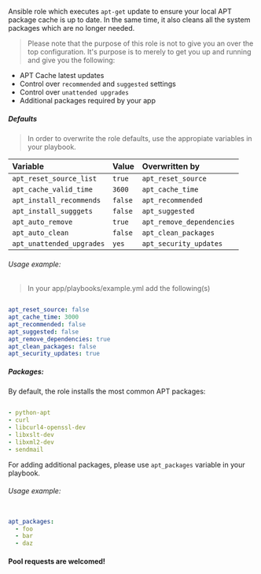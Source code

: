 Ansible role which executes `apt-get` update to ensure your local APT package
cache is up to date. In the same time, it also cleans all the system packages
which are no longer needed.

> Please note that the purpose of this role is not to give you an over the top
> configuration. It's purpose is to merely to get you up and running and give
> you the following:

  * APT Cache latest updates
  * Control over `recommended` and `suggested` settings
  * Control over `unattended upgrades`
  * Additional packages required by your app

##### Defaults

> In order to overwrite the role defaults, use the appropiate variables in your
> playbook.

| Variable                  | Value   | Overwritten by            |
|:--------------------------|:--------|:--------------------------|
| `apt_reset_source_list`   | `true`  | `apt_reset_source`        |
| `apt_cache_valid_time`    | `3600`  | `apt_cache_time`          |
| `apt_install_recommends`  | `false` | `apt_recommended`         |
| `apt_install_sugggets`    | `false` | `apt_suggested`           |
| `apt_auto_remove`         | `true`  | `apt_remove_dependencies` |
| `apt_auto_clean`          | `false` | `apt_clean_packages`      |
| `apt_unattended_upgrades` | `yes`   | `apt_security_updates`    |

###### Usage example:

> In your app/playbooks/example.yml add the following(s)

``` yaml

apt_reset_source: false
apt_cache_time: 3000
apt_recommended: false
apt_suggested: false
apt_remove_dependencies: true
apt_clean_packages: false
apt_security_updates: true

```

##### Packages:

By default, the role installs the most common APT packages:

``` yaml

- python-apt
- curl
- libcurl4-openssl-dev
- libxslt-dev
- libxml2-dev
- sendmail

```

For adding additional packages, please use `apt_packages` variable in your playbook.

###### Usage example:

``` yaml

apt_packages:
  - foo
  - bar
  - daz

```

#### Pool requests are welcomed!
